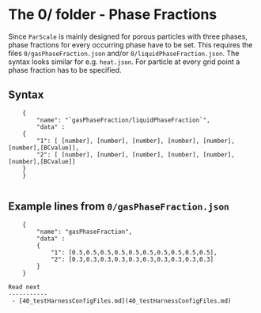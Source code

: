 The 0/ folder - Phase Fractions
===============================
Since `ParScale` is mainly designed for porous particles with three phases, phase fractions for every occurring phase have to be set. This requires the files `0/gasPhaseFraction.json` and/or `0/liquidPhaseFraction.json`. The syntax looks similar for e.g. `heat.json`. For particle at every grid point a phase fraction has to be specified.  

Syntax
-------------------

````
    {
        "name": "`gasPhaseFraction/liquidPhaseFraction`",
        "data" :
    {
        "1": [ [number], [number], [number], [number], [number], [number],[BCvalue]],
        "2": [ [number], [number], [number], [number], [number], [number],[BCvalue]]
    }
    }
 
````

Example lines from `0/gasPhaseFraction.json`
-----------------------------

````
    {
        "name": "gasPhaseFraction",
        "data" :
        {
            "1": [0.5,0.5,0.5,0.5,0.5,0.5,0.5,0.5,0.5,0.5],
            "2": [0.3,0.3,0.3,0.3,0.3,0.3,0.3,0.3,0.3,0.3]
        }
    }
    
Read next
-----------
 - [40_testHarnessConfigFiles.md](40_testHarnessConfigFiles.md)
